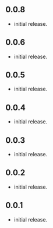 ## 0.0.8

*  initial release.
## 0.0.6

*  initial release.

## 0.0.5

*  initial release.
## 0.0.4

*  initial release.
## 0.0.3

*  initial release.
## 0.0.2

*  initial release.
## 0.0.1

*  initial release.
